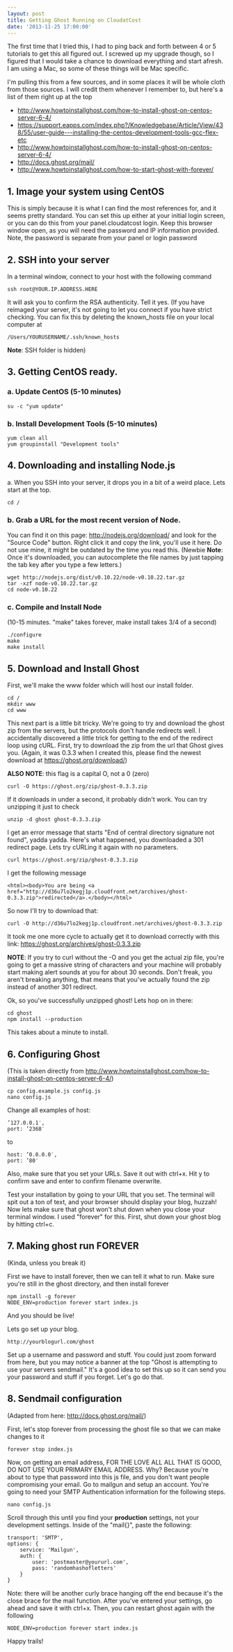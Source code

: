 ```yaml
---
layout: post
title: Getting Ghost Running on CloudatCost
date: '2013-11-25 17:00:00'
---
```


The first time that I tried this, I had to ping back and forth between 4 or 5 tutorials to get this all figured out. I screwed up my upgrade though, so I figured that I would take a chance to download everything and start afresh. I am using a Mac, so some of these things will be Mac specific.

I'm pulling this from a few sources, and in some places it will be whole cloth from those sources. I will credit them whenever I remember to, but here's a list of them right up at the top

- http://www.howtoinstallghost.com/how-to-install-ghost-on-centos-server-6-4/
- https://support.eapps.com/index.php?/Knowledgebase/Article/View/438/55/user-guide---installing-the-centos-development-tools-gcc-flex-etc
- http://www.howtoinstallghost.com/how-to-install-ghost-on-centos-server-6-4/
- http://docs.ghost.org/mail/
- http://www.howtoinstallghost.com/how-to-start-ghost-with-forever/

## 1. Image your system using CentOS

This is simply because it is what I can find the most references for, and it seems pretty standard. You can set this up either at your initial login screen, or you can do this from your panel.cloudatcost login. Keep this browser window open, as you will need the password and IP information provided. Note, the password is separate from your panel or login password

## 2. SSH into your server

In a terminal window, connect to your host with the following command

    
```language-bash
ssh root@YOUR.IP.ADDRESS.HERE
```

It will ask you to confirm the RSA authenticity. Tell it yes. (If you have reimaged your server, it's not going to let you connect if you have strict checking. You can fix this by deleting the known\_hosts file on your local computer at 

```language-bash
/Users/YOURUSERNAME/.ssh/known_hosts  
```

**Note**: SSH folder is hidden)

## 3. Getting CentOS ready.

### a. Update CentOS (5-10 minutes)

```language-bash
su -c "yum update"
```
### b. Install Development Tools (5-10 minutes)

```language-bash
yum clean all
yum groupinstall "Development tools"
```

## 4. Downloading and installing Node.js
 a. When you SSH into your server, it drops you in a bit of a weird place. Lets start at the top.

```language-bash
cd /
```

### b. Grab a URL for the most recent version of Node. 
You can find it on this page: http://nodejs.org/download/ and look for the "Source Code" button. Right click it and copy the link, you'll use it here. Do not use mine, it might be outdated by the time you read this. (Newbie **Note**: Once it's downloaded, you can autocomplete the file names by just tapping the tab key after you type a few letters.)

```language-bash
wget http://nodejs.org/dist/v0.10.22/node-v0.10.22.tar.gz
tar -xzf node-v0.10.22.tar.gz
cd node-v0.10.22
```

### c. Compile and Install Node 
(10-15 minutes. "make" takes forever, make install takes 3/4 of a second)

```language-bash
./configure
make
make install
```

## 5. Download and Install Ghost

First, we'll make the www folder which will host our install folder.

```language-bash
cd /
mkdir www
cd www
```

This next part is a little bit tricky. We're going to try and download the ghost zip from the servers, but the protocols don't handle redirects well. I accidentally discovered a little trick for getting to the end of the redirect loop using cURL. First, try to download the zip from the url that Ghost gives you. (Again, it was 0.3.3 when I created this, please find the newest download at https://ghost.org/download/) 

**ALSO NOTE**: this flag is a capital O, not a 0 (zero)

```language-bash
curl -O https://ghost.org/zip/ghost-0.3.3.zip
```

If it downloads in under a second, it probably didn't work. You can try unzipping it just to check

```language-bash
unzip -d ghost ghost-0.3.3.zip
```

I get an error message that starts "End of central directory signature not found", yadda yadda. Here's what happened, you downloaded a 301 redirect page. Lets try cURLing it again with no parameters.

```language-bash
curl https://ghost.org/zip/ghost-0.3.3.zip
```

I get the following message

```language-bash
<html><body>You are being <a href="http://d36u7lo2kegj1p.cloudfront.net/archives/ghost-0.3.3.zip">redirected</a>.</body></html>
```

So now I'll try to download that:

```language-bash
curl -O http://d36u7lo2kegj1p.cloudfront.net/archives/ghost-0.3.3.zip
```

It took me one more cycle to actually get it to download correctly with this link: https://ghost.org/archives/ghost-0.3.3.zip

**NOTE**: If you try to curl without the -O and you get the actual zip file, you're going to get a massive string of characters and your machine will probably start making alert sounds at you for about 30 seconds. Don't freak, you aren't breaking anything, that means that you've actually found the zip instead of another 301 redirect.

Ok, so you've successfully unzipped ghost! Lets hop on in there:

```language-bash
cd ghost
npm install --production
```

This takes about a minute to install.

## 6. Configuring Ghost 
(This is taken directly from http://www.howtoinstallghost.com/how-to-install-ghost-on-centos-server-6-4/)

```language-bash
cp config.example.js config.js
nano config.js
```

Change all examples of host: 

```language-bash
’127.0.0.1′,
port: ’2368′
```

to

```language-bash
host: ’0.0.0.0′,
port: ’80′
```

Also, make sure that you set your URLs. Save it out with ctrl+x. Hit y to confirm save and enter to confirm filename overwrite.

Test your installation by going to your URL that you set. The terminal will spit out a ton of text, and your browser should display your blog, huzzah! Now lets make sure that ghost won't shut down when you close your terminal window. I used "forever" for this. First, shut down your ghost blog by hitting ctrl+c.

## 7. Making ghost run FOREVER 
(Kinda, unless you break it)

First we have to install forever, then we can tell it what to run. Make sure you're still in the ghost directory, and then install forever

```language-bash
npm install -g forever
NODE_ENV=production forever start index.js
```

And you should be live!

Lets go set up your blog.    

```language-bash
http://yourblogurl.com/ghost
```

Set up a username and password and stuff. You could just zoom forward from here, but you may notice a banner at the top "Ghost is attempting to use your servers sendmail." It's a good idea to set this up so it can send you your password and stuff if you forget. Let's go do that.

## 8. Sendmail configuration 
(Adapted from here: http://docs.ghost.org/mail/)

First, let's stop forever from processing the ghost file so that we can make changes to it

```language-bash
forever stop index.js
```

Now, on getting an email address, FOR THE LOVE ALL ALL THAT IS GOOD, DO NOT USE YOUR PRIMARY EMAIL ADDRESS. Why? Because you're about to type that password into this js file, and you don't want people compromising your email. Go to mailgun and setup an account. You're going to need your SMTP Authentication information for the following steps.

```language-bash
nano config.js
```

Scroll through this until you find your **production** settings, not your development settings. Inside of the "mail{}", paste the following:


```language-bash
transport: 'SMTP',
options: {
    service: 'Mailgun',
    auth: {
        user: 'postmaster@yoururl.com',
        pass: 'randomhashofletters'
    }
}
```

Note: there will be another curly brace hanging off the end because it's the close brace for the mail function. After you've entered your settings, go ahead and save it with ctrl+x. Then, you can restart ghost again with the following

```language-bash
NODE_ENV=production forever start index.js
```

Happy trails!